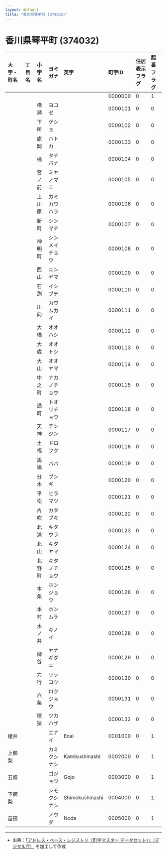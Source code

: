 ```yaml
---
layout: default
title: "香川県琴平町 (374032)"
---
```


# 香川県琴平町 (374032)

| 大字・町名 | 丁目名 | 小字名 | ヨミガナ | 英字 | 町字ID | 住居表示フラグ | 起番フラグ |
|:---|:---|:---|:---|:---|:---|:---|:---|
|  |  |  |  |  | 0000000 | 0 | 1 |
|  |  | 横瀬 | ヨコゼ |  | 0000101 | 0 | 0 |
|  |  | 下所 | ゲショ |  | 0000102 | 0 | 0 |
|  |  | 旗岡 | ハトカ |  | 0000103 | 0 | 0 |
|  |  | 橘 | タチバナ |  | 0000104 | 0 | 0 |
|  |  | 宮ノ前 | ミヤノマエ |  | 0000105 | 0 | 0 |
|  |  | 上川原 | カミカワハラ |  | 0000106 | 0 | 0 |
|  |  | 新町 | シンマチ |  | 0000107 | 0 | 0 |
|  |  | 神明町 | シンメイチョウ |  | 0000108 | 0 | 0 |
|  |  | 西山 | ニシヤマ |  | 0000109 | 0 | 0 |
|  |  | 石渕 | イシブチ |  | 0000110 | 0 | 0 |
|  |  | 川向 | カワムカイ |  | 0000111 | 0 | 0 |
|  |  | 大橋 | オオハシ |  | 0000112 | 0 | 0 |
|  |  | 大歳 | オオトシ |  | 0000113 | 0 | 0 |
|  |  | 大山 | オオヤマ |  | 0000114 | 0 | 0 |
|  |  | 中之町 | ナカノチョウ |  | 0000115 | 0 | 0 |
|  |  | 通町 | トオリチョウ |  | 0000116 | 0 | 0 |
|  |  | 天神 | テンジン |  | 0000117 | 0 | 0 |
|  |  | 土福 | ドロフク |  | 0000118 | 0 | 0 |
|  |  | 馬場 | ババ |  | 0000119 | 0 | 0 |
|  |  | 分木 | ブンギ |  | 0000120 | 0 | 0 |
|  |  | 平松 | ヒラマツ |  | 0000121 | 0 | 0 |
|  |  | 片吹 | カタブキ |  | 0000122 | 0 | 0 |
|  |  | 北浦 | キタウラ |  | 0000123 | 0 | 0 |
|  |  | 北山 | キタヤマ |  | 0000124 | 0 | 0 |
|  |  | 北野町 | キタノチョウ |  | 0000125 | 0 | 0 |
|  |  | 本条 | ホンジョウ |  | 0000126 | 0 | 0 |
|  |  | 本村 | ホンムラ |  | 0000127 | 0 | 0 |
|  |  | 木ノ井 | キノイ |  | 0000128 | 0 | 0 |
|  |  | 柳谷 | ヤナギダニ |  | 0000129 | 0 | 0 |
|  |  | 力行 | リッコウ |  | 0000130 | 0 | 0 |
|  |  | 六条 | ロクジョウ |  | 0000131 | 0 | 0 |
|  |  | 塚狭 | ツカハザ |  | 0000132 | 0 | 0 |
| 榎井 |  |  | エナイ | Enai | 0001000 | 0 | 1 |
| 上櫛梨 |  |  | カミクシナシ | Kamikushinashi | 0002000 | 0 | 1 |
| 五條 |  |  | ゴジョウ | Gojo | 0003000 | 0 | 1 |
| 下櫛梨 |  |  | シモクシナシ | Shimokushinashi | 0004000 | 0 | 1 |
| 苗田 |  |  | ノウダ | Noda | 0005000 | 0 | 1 |

---

- 出典：[「アドレス・ベース・レジストリ（町字マスター データセット）』（デジタル庁）](https://www.digital.go.jp/policies/base_registry_address/) を加工して作成